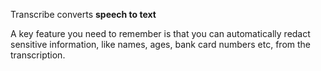 Transcribe converts **speech to text**

A key feature you need to remember is that you can automatically redact sensitive information, like names, ages, bank card numbers etc, from the transcription.